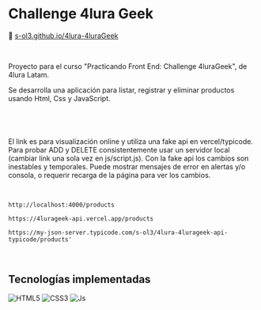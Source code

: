 
<div align="left">
 
 <h1>Challenge 4lura Geek</h1>
 
</div>

🔗 [s-ol3.github.io/4lura-4luraGeek](https://s-ol3.github.io/4lura-4luraGeek/ )


<br>

Proyecto para el curso "Practicando Front End: Challenge 4luraGeek", de 4lura Latam.

Se desarrolla una aplicación para listar, registrar y eliminar productos usando Html, Css y JavaScript.

<br>

#


El link es para visualización online y utiliza una fake api en vercel/typicode. Para probar ADD y DELETE consistentemente usar un servidor local (cambiar link una sola vez en js/script.js). Con la fake api los cambios son inestables y temporales. Puede mostrar mensajes de error en alertas y/o consola, o requerir recarga de la página para ver los cambios.

<br>

    http://localhost:4000/products

    https://4lurageek-api.vercel.app/products
    
    https://my-json-server.typicode.com/s-ol3/4lura-4lurageek-api-typicode/products'


<br>

## Tecnologías implementadas


![HTML5](https://img.shields.io/badge/html5-393434.svg?style=for-the-badge&logo=html5&logoColor=white)
![CSS3](https://img.shields.io/badge/css3-393434.svg?style=for-the-badge&logo=css3&logoColor=white)
![Js](https://img.shields.io/badge/JavaScript-393434?style=for-the-badge&logo=javascript&logoColor=white)


